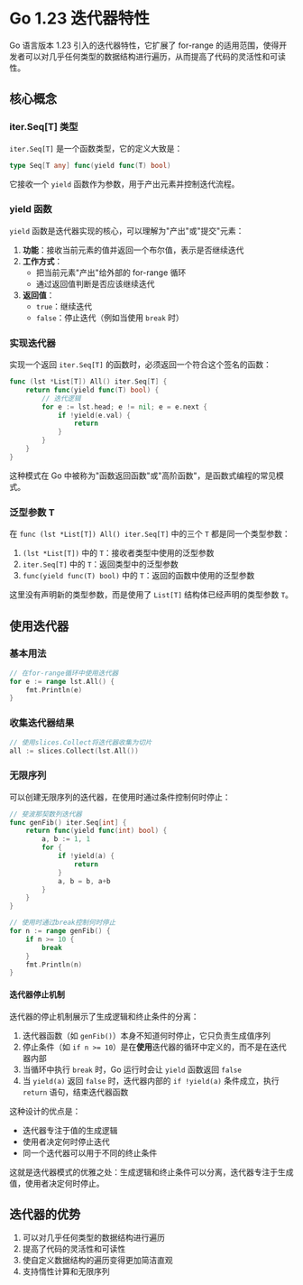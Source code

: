# Go 1.23 迭代器特性

Go 语言版本 1.23 引入的迭代器特性，它扩展了 for-range 的适用范围，使得开发者可以对几乎任何类型的数据结构进行遍历，从而提高了代码的灵活性和可读性。

## 核心概念

### iter.Seq[T] 类型

`iter.Seq[T]` 是一个函数类型，它的定义大致是：

```go
type Seq[T any] func(yield func(T) bool)
```

它接收一个 `yield` 函数作为参数，用于产出元素并控制迭代流程。

### yield 函数

`yield` 函数是迭代器实现的核心，可以理解为"产出"或"提交"元素：

1. **功能**：接收当前元素的值并返回一个布尔值，表示是否继续迭代
2. **工作方式**：
   - 把当前元素"产出"给外部的 for-range 循环
   - 通过返回值判断是否应该继续迭代
3. **返回值**：
   - `true`：继续迭代
   - `false`：停止迭代（例如当使用 `break` 时）

### 实现迭代器

实现一个返回 `iter.Seq[T]` 的函数时，必须返回一个符合这个签名的函数：

```go
func (lst *List[T]) All() iter.Seq[T] {
	return func(yield func(T) bool) {
		// 迭代逻辑
		for e := lst.head; e != nil; e = e.next {
			if !yield(e.val) {
				return
			}
		}
	}
}
```

这种模式在 Go 中被称为"函数返回函数"或"高阶函数"，是函数式编程的常见模式。

### 泛型参数 T

在 `func (lst *List[T]) All() iter.Seq[T]` 中的三个 `T` 都是同一个类型参数：

1. `(lst *List[T])` 中的 `T`：接收者类型中使用的泛型参数
2. `iter.Seq[T]` 中的 `T`：返回类型中的泛型参数
3. `func(yield func(T) bool)` 中的 `T`：返回的函数中使用的泛型参数

这里没有声明新的类型参数，而是使用了 `List[T]` 结构体已经声明的类型参数 `T`。

## 使用迭代器

### 基本用法

```go
// 在for-range循环中使用迭代器
for e := range lst.All() {
	fmt.Println(e)
}
```

### 收集迭代器结果

```go
// 使用slices.Collect将迭代器收集为切片
all := slices.Collect(lst.All())
```

### 无限序列

可以创建无限序列的迭代器，在使用时通过条件控制何时停止：

```go
// 斐波那契数列迭代器
func genFib() iter.Seq[int] {
	return func(yield func(int) bool) {
		a, b := 1, 1
		for {
			if !yield(a) {
				return
			}
			a, b = b, a+b
		}
	}
}

// 使用时通过break控制何时停止
for n := range genFib() {
	if n >= 10 {
		break
	}
	fmt.Println(n)
}
```

#### 迭代器停止机制

迭代器的停止机制展示了生成逻辑和终止条件的分离：

1. 迭代器函数（如 `genFib()`）本身不知道何时停止，它只负责生成值序列
2. 停止条件（如 `if n >= 10`）是在**使用**迭代器的循环中定义的，而不是在迭代器内部
3. 当循环中执行 `break` 时，Go 运行时会让 `yield` 函数返回 `false`
4. 当 `yield(a)` 返回 `false` 时，迭代器内部的 `if !yield(a)` 条件成立，执行 `return` 语句，结束迭代器函数

这种设计的优点是：
- 迭代器专注于值的生成逻辑
- 使用者决定何时停止迭代
- 同一个迭代器可以用于不同的终止条件

这就是迭代器模式的优雅之处：生成逻辑和终止条件可以分离，迭代器专注于生成值，使用者决定何时停止。

## 迭代器的优势

1. 可以对几乎任何类型的数据结构进行遍历
2. 提高了代码的灵活性和可读性
3. 使自定义数据结构的遍历变得更加简洁直观
4. 支持惰性计算和无限序列 